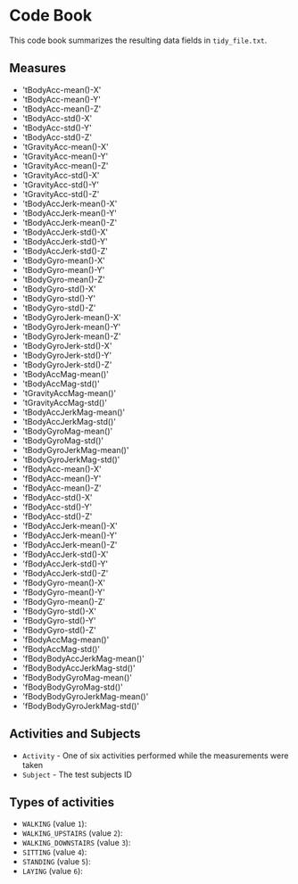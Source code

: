 # Code Book

This code book summarizes the resulting data fields in `tidy_file.txt`.

## Measures

* 'tBodyAcc-mean()-X'
* 'tBodyAcc-mean()-Y'
* 'tBodyAcc-mean()-Z'
* 'tBodyAcc-std()-X'
* 'tBodyAcc-std()-Y'
* 'tBodyAcc-std()-Z'
* 'tGravityAcc-mean()-X'
* 'tGravityAcc-mean()-Y'
* 'tGravityAcc-mean()-Z'
* 'tGravityAcc-std()-X'
* 'tGravityAcc-std()-Y'
* 'tGravityAcc-std()-Z'
* 'tBodyAccJerk-mean()-X'
* 'tBodyAccJerk-mean()-Y'
* 'tBodyAccJerk-mean()-Z'
* 'tBodyAccJerk-std()-X'
* 'tBodyAccJerk-std()-Y'
* 'tBodyAccJerk-std()-Z'
* 'tBodyGyro-mean()-X'
* 'tBodyGyro-mean()-Y'
* 'tBodyGyro-mean()-Z'
* 'tBodyGyro-std()-X'
* 'tBodyGyro-std()-Y'
* 'tBodyGyro-std()-Z'
* 'tBodyGyroJerk-mean()-X'
* 'tBodyGyroJerk-mean()-Y'
* 'tBodyGyroJerk-mean()-Z'
* 'tBodyGyroJerk-std()-X'
* 'tBodyGyroJerk-std()-Y'
* 'tBodyGyroJerk-std()-Z'
* 'tBodyAccMag-mean()'
* 'tBodyAccMag-std()'
* 'tGravityAccMag-mean()'
* 'tGravityAccMag-std()'
* 'tBodyAccJerkMag-mean()'
* 'tBodyAccJerkMag-std()'
* 'tBodyGyroMag-mean()'
* 'tBodyGyroMag-std()'
* 'tBodyGyroJerkMag-mean()'
* 'tBodyGyroJerkMag-std()'
* 'fBodyAcc-mean()-X'
* 'fBodyAcc-mean()-Y'
* 'fBodyAcc-mean()-Z'
* 'fBodyAcc-std()-X'
* 'fBodyAcc-std()-Y'
* 'fBodyAcc-std()-Z'
* 'fBodyAccJerk-mean()-X'
* 'fBodyAccJerk-mean()-Y'
* 'fBodyAccJerk-mean()-Z'
* 'fBodyAccJerk-std()-X'
* 'fBodyAccJerk-std()-Y'
* 'fBodyAccJerk-std()-Z'
* 'fBodyGyro-mean()-X'
* 'fBodyGyro-mean()-Y'
* 'fBodyGyro-mean()-Z'
* 'fBodyGyro-std()-X'
* 'fBodyGyro-std()-Y'
* 'fBodyGyro-std()-Z'
* 'fBodyAccMag-mean()'
* 'fBodyAccMag-std()'
* 'fBodyBodyAccJerkMag-mean()'
* 'fBodyBodyAccJerkMag-std()'
* 'fBodyBodyGyroMag-mean()'
* 'fBodyBodyGyroMag-std()'
* 'fBodyBodyGyroJerkMag-mean()'
* 'fBodyBodyGyroJerkMag-std()'

## Activities and Subjects

* `Activity` - One of six activities performed while the measurements were taken
* `Subject` - The test subjects ID

## Types of activities

* `WALKING` (value `1`): 
* `WALKING_UPSTAIRS` (value `2`): 
* `WALKING_DOWNSTAIRS` (value `3`): 
* `SITTING` (value `4`): 
* `STANDING` (value `5`): 
* `LAYING` (value `6`): 
